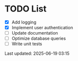 # TODO List

- [x] Add logging
- [x] Implement user authentication
- [ ] Update documentation
- [ ] Optimize database queries
- [ ] Write unit tests

Last updated: 2025-06-19 03:15
